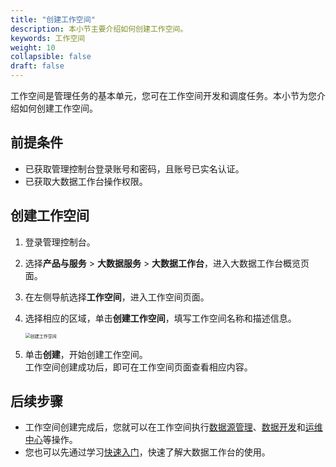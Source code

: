 ```yaml
---
title: "创建工作空间"
description: 本小节主要介绍如何创建工作空间。 
keywords: 工作空间
weight: 10
collapsible: false
draft: false
---
```


工作空间是管理任务的基本单元，您可在工作空间开发和调度任务。本小节为您介绍如何创建工作空间。

## 前提条件

- 已获取管理控制台登录账号和密码，且账号已实名认证。
- 已获取大数据工作台操作权限。

## 创建工作空间

1. 登录管理控制台。
2. 选择**产品与服务** > **大数据服务** > **大数据工作台**，进入大数据工作台概览页面。
3. 在左侧导航选择**工作空间**，进入工作空间页面。
4. 选择相应的区域，单击**创建工作空间**，填写工作空间名称和描述信息。
   
   <img src="../../_images/cteate_workspace.png" alt="创建工作空间" style="zoom:50%;" />

5. 单击**创建**，开始创建工作空间。   
   工作空间创建成功后，即可在工作空间页面查看相应内容。

## 后续步骤

- 工作空间创建完成后，您就可以在工作空间执行[数据源管理](../../manual/data_up_cloud/data_summary/)、[数据开发](../../manual/data_development/summary/)和[运维中心](../../manual/operation_maintence/summary/)等操作。
- 您也可以先通过学习[快速入门](../../quickstart/summary)，快速了解大数据工作台的使用。

